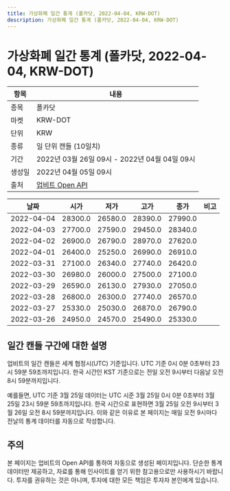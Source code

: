 ```yaml
---
title: 가상화폐 일간 통계 (폴카닷, 2022-04-04, KRW-DOT)
description: 가상화폐 일간 통계 (폴카닷, 2022-04-04, KRW-DOT)
---
```



가상화폐 일간 통계 (폴카닷, 2022-04-04, KRW-DOT)
===

|항목|내용|
|--|--|
|종목|폴카닷|
|마켓|KRW-DOT|
|단위|KRW|
|종류|일 단위 캔들 (10일치)|
|기간|2022년 03월 26일 09시 - 2022년 04월 04일 09시|
|생성일|2022년 04월 05일 09시|
|출처|[업비트 Open API](https://docs.upbit.com)|


|날짜|시가|저가|고가|종가|비고|
|--|--|--|--|--|--|
|2022-04-04|28300.0|26580.0|28390.0|27990.0|    |
|2022-04-03|27700.0|27590.0|29450.0|28340.0|    |
|2022-04-02|26900.0|26790.0|28970.0|27620.0|    |
|2022-04-01|26400.0|25250.0|26990.0|26910.0|    |
|2022-03-31|27100.0|26340.0|27740.0|26420.0|    |
|2022-03-30|26980.0|26000.0|27500.0|27100.0|    |
|2022-03-29|26590.0|26130.0|27930.0|27050.0|    |
|2022-03-28|26800.0|26300.0|27740.0|26570.0|    |
|2022-03-27|25330.0|25030.0|26870.0|26790.0|    |
|2022-03-26|24950.0|24570.0|25490.0|25330.0|    |


일간 캔들 구간에 대한 설명
---


업비트의 일간 캔들은 세계 협정시(UTC) 기준입니다. 
UTC 기준 0시 0분 0초부터 23시 59분 59초까지입니다. 
한국 시간인 KST 기준으로는 전일 오전 9시부터 다음날 오전 8시 59분까지입니다. 


예를들면, UTC 기준 3월 25일 데이터는 UTC 시준 3월 25일 0시 0분 0초부터 3월 25일 23시 59분 59초까지입니다. 
한국 시간으로 표현하면 3월 25일 오전 9시부터 3월 26일 오전 8시 59분까지입니다. 
이와 같은 이유로 본 페이지는 매일 오전 9시마다 전날의 통계 데이터를 자동으로 작성합니다. 


주의
---


본 페이지는 업비트의 Open API를 통하여 자동으로 생성된 페이지입니다. 
단순한 통계 데이터만 제공하고, 자료를 통해 인사이트를 얻기 위한 참고용으로만 사용하시기 바랍니다. 
투자를 권유하는 것은 아니며, 투자에 대한 모든 책임은 투자자 본인에게 있습니다. 
